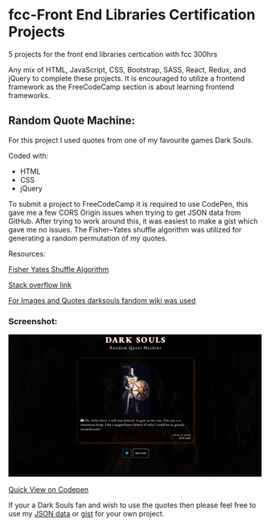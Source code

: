 # fcc-Front End Libraries Certification Projects
5 projects for the front end libraries certication with fcc 300hrs

Any mix of HTML, JavaScript, CSS, Bootstrap, SASS, React, Redux, and jQuery to complete these projects.  It is encouraged to utilize a frontend framework as the FreeCodeCamp section is about learning frontend frameworks.

## Random Quote Machine:

For this project I used quotes from one of my favourite games Dark Souls.

Coded with:
* HTML
* CSS
* jQuery

To submit a project to FreeCodeCamp it is required to use CodePen, this gave me a few CORS Origin issues when trying to get JSON data from GitHub.  After trying to work around this, it was easiest to make a gist which gave me no issues.  The Fisher–Yates shuffle algorithm was utilized for generating a random permutation of my quotes.

Resources:

[Fisher Yates Shuffle Algorithm](https://en.wikipedia.org/wiki/Fisher%E2%80%93Yates_shuffle)

[Stack overflow link](http://stackoverflow.com/a/2450976)

[For Images and Quotes darksouls fandom wiki was used](https://darksouls.fandom.com/wiki/Category:Dark_Souls:_Characters)


### Screenshot:

![Screenshot of Dark Souls Random Quote Machine](dark-souls-random-quote-machine-screenshot.png "Screenshot Dark Souls Random Quote Machine")

[Quick View on Codepen](https://codepen.io/FoxyStoat/full/WNGbjea)

If your a Dark Souls fan and wish to use the quotes then please feel free to use my [JSON data](https://github.com/FoxyStoat/fcc-front-end-libraries-certification/blob/main/Dark%20Souls%20random%20quote%20machine/assets/data.json) or [gist](https://gist.githubusercontent.com/FoxyStoat/4cb3bb827521c1a8640392db67612f3e/raw/a9115ca21400292308d4520f9cf1c55eb5aa8649/darksouls-quotes.json) for your own project.